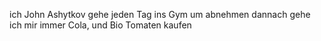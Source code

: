 ich John Ashytkov gehe jeden Tag  ins Gym um abnehmen dannach gehe ich mir immer Cola, und Bio Tomaten kaufen
